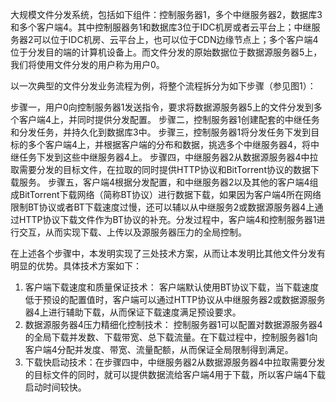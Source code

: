 大规模文件分发系统，包括如下组件：控制服务器1，多个中继服务器2，数据库3和多个客户端4。其中控制服器务1和数据库3位于IDC机房或者云平台上；中继服务器2可以位于IDC机房、云平台上，也可以位于CDN边缘节点上；多个客户端4位于分发目的端的计算机设备上。而文件分发的原始数据位于数据源服务器5上，我们将使用文件分发的用户称为用户0。

以一次典型的文件分发业务流程为例，将整个流程拆分为如下步骤（参见图1）：

步骤一，用户0向控制服务器1发送指令，要求将数据源服务器5上的文件分发到多个客户端4上，并同时提供分发配置。
步骤二，控制服务器1创建配套的中继任务和分发任务，并持久化到数据库3中。
步骤三，控制服务器1将分发任务下发到目标的多个客户端4上，并根据客户端的分布和数据，挑选多个中继服务器4，将中继任务下发到这些中继服务器4上。
步骤四，中继服务器2从数据源服务器4中拉取需要分发的目标文件，在拉取的同时提供HTTP协议和BitTorrent协议的数据下载服务。
步骤五，客户端4根据分发配置，和中继服务器2以及其他的客户端4组成BitTorrent下载网络（简称BT协议）进行数据下载，如果因为客户端4所在网络限制BT协议或者BT下载速度过慢，还可以辅以从中继服务2或数据源服务器4上通过HTTP协议下载文件作为BT协议的补充。分发过程中，客户端4和控制服务器1进行交互，从而实现下载、上传以及源服务器压力的全局控制。

在上述各个步骤中，本发明实现了三处技术方案，从而让本发明比其他文件分发有明显的优势。具体技术方案如下：

1. 客户端下载速度和质量保证技术： 客户端默认使用BT协议下载，当下载速度低于预设的配置值时，客户端可以通过HTTP协议从中继服务器2或数据源服务器4上进行辅助下载，从而保证下载速度满足预设要求。
2. 数据源服务器4压力精细化控制技术： 控制服务器1可以配置对数据源服务器4的全局下载并发数、下载带宽、总下载流量。在下载过程中，控制服务器1向客户端4分配并发度、带宽、流量配额，从而保证全局限制得到满足。
3. 下载快启动技术：在步骤四中，中继服务器2从数据源服务器4中拉取需要分发的目标文件的同时，就可以提供数据流给客户端4用于下载，所以客户端4下载启动时间较快。